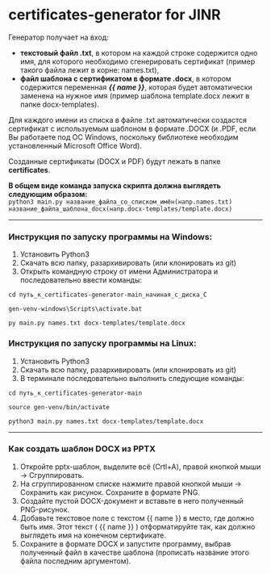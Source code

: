 # certificates-generator for JINR
Генератор получает на вход:

- **текстовый файл .txt**, в котором на каждой строке содержится одно имя, для которого необходимо сгенерировать сертификат (пример такого файла лежит в корне: names.txt),
- **файл шаблона с сертификатом в формате .docx**, в котором содержится переменная ***{{ name }}***, которая будет автоматически заменена на нужное имя (пример шаблона template.docx лежит в папке docx-templates).  

Для каждого имени из списка в файле .txt автоматически создастся сертификат с используемым шаблоном в формате .DOCX (и .PDF, если Вы работаете под ОС Windows, поскольку библиотеке необходим установленный Microsoft Office Word).  

Созданные сертификаты (DOCX и PDF) будут лежать в папке **certificates**.  

**В общем виде команда запуска скрипта должна выглядеть следующим образом:**  
```python3 main.py название_файла_со_списком_имён(напр.names.txt) название_файла_шаблона_docx(напр.docx-templates/template.docx)```
______________________________________________________________________________________________
### Инструкция по запуску программы на Windows:
1. Установить Python3
2. Скачать всю папку, разархивировать  (или клонировать из git)
3. Открыть командную строку от имени Администратора и последовательно ввести команды:
```
cd путь_к_certificates-generator-main_начиная_с_диска_C
```
```
gen-venv-windows\Scripts\activate.bat
```
```
py main.py names.txt docx-templates/template.docx
```
### Инструкция по запуску программы на Linux:
1. Установить Python3
2. Скачать всю папку, разархивировать (или клонировать из git)
3. В терминале последовательно выполнить следующие команды:
```
cd путь_к_certificates-generator-main
```
```
source gen-venv/bin/activate
```
```
python3 main.py names.txt docx-templates/template.docx
```
_____________________________________________________________________________________________
### Как создать шаблон DOCX из PPTX
1. Откройте pptx-шаблон, выделите всё (Crtl+A), правой кнопкой мыши -> Сгруппировать.
2. На сгруппированном списке нажмите правой кнопкой мыши -> Сохранить как рисунок. Сохраните в формате PNG.
3. Создайте пустой DOCX-документ и вставьте в него полученный PNG-рисунок.
4. Добавьте текстовое поле с текстом {{ name }} в место, где должно быть имя. Этот текст ( {{ name }} ) отформатируйте так, как должно выглядеть имя на конечном сертификате.
5. Сохраните в формате DOCX и запустите программу, выбрав полученный файл в качестве шаблона (прописать название этого файла последним аргументом).
